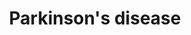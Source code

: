 ---
annotations:
- type: Disease Ontology
  value: Lewy body dementia
- type: Pathway Ontology
  value: Parkinson's disease pathway
- type: Cell Type Ontology
  value: neuron
- type: Pathway Ontology
  value: neurodegenerative pathway
- type: Disease Ontology
  value: Parkinson's disease
- type: Pathway Ontology
  value: disease pathway
authors:
- Fehrhart
- MaintBot
- Mick Eikelhof
- Eweitz
description: 'Most people with Parkinson''s disease have idiopathic Parkinson''s disease
  (having no specific known cause). A small proportion of cases, however, can be attributed
  to known genetic factors. Mutations in specific genes have been conclusively shown
  to cause PD. These genes code for alpha-synuclein (SNCA), parkin (PRKN), leucine-rich
  repeat kinase 2 (LRRK2 or dardarin), PTEN-induced putative kinase 1 (PINK1), DJ-1
  and ATP13A2.[4][22] In most cases, people with these mutations will develop PD.
  With the exception of LRRK2, however, they account for only a small minority of
  cases of PD.[4] The most extensively studied PD-related genes are SNCA and LRRK2.
  Mutations in genes including SNCA, LRRK2 and glucocerebrosidase (GBA) have been
  found to be risk factors for sporadic PD. The role of the SNCA gene is important
  in PD because the alpha-synuclein protein is the main component of Lewy bodies.[22]
  Missense mutations of the gene (in which a single nucleotide is changed), and duplications
  and triplications of the locus containing it have been found in different groups
  with familial PD. Mutations in LRRK2 are the most common known cause of familial
  and sporadic PD, accounting for approximately 5% of individuals with a family history
  of the disease and 3% of sporadic cases.  This is an updated copy of the human parkinson
  disease pathway (WP2371).   Sources: [http://en.wikipedia.org/wiki/Parkinson''s_disease
  wikipedia], [https://www.qiagen.com/geneglobe/pathwayview.aspx?pathwayID=345 Quigen],
  and [http://www.genome.jp/kegg/pathway/hsa/hsa05012.html KEGG].'
last-edited: 2021-05-23
organisms:
- Mus musculus
redirect_from:
- /index.php/Pathway:WP3638
- /instance/WP3638
schema-jsonld:
- '@context': https://schema.org/
  '@id': https://wikipathways.github.io/pathways/WP3638.html
  '@type': Dataset
  creator:
    '@type': Organization
    name: WikiPathways
  description: 'Most people with Parkinson''s disease have idiopathic Parkinson''s
    disease (having no specific known cause). A small proportion of cases, however,
    can be attributed to known genetic factors. Mutations in specific genes have been
    conclusively shown to cause PD. These genes code for alpha-synuclein (SNCA), parkin
    (PRKN), leucine-rich repeat kinase 2 (LRRK2 or dardarin), PTEN-induced putative
    kinase 1 (PINK1), DJ-1 and ATP13A2.[4][22] In most cases, people with these mutations
    will develop PD. With the exception of LRRK2, however, they account for only a
    small minority of cases of PD.[4] The most extensively studied PD-related genes
    are SNCA and LRRK2. Mutations in genes including SNCA, LRRK2 and glucocerebrosidase
    (GBA) have been found to be risk factors for sporadic PD. The role of the SNCA
    gene is important in PD because the alpha-synuclein protein is the main component
    of Lewy bodies.[22] Missense mutations of the gene (in which a single nucleotide
    is changed), and duplications and triplications of the locus containing it have
    been found in different groups with familial PD. Mutations in LRRK2 are the most
    common known cause of familial and sporadic PD, accounting for approximately 5%
    of individuals with a family history of the disease and 3% of sporadic cases.  This
    is an updated copy of the human parkinson disease pathway (WP2371).   Sources:
    [http://en.wikipedia.org/wiki/Parkinson''s_disease wikipedia], [https://www.qiagen.com/geneglobe/pathwayview.aspx?pathwayID=345
    Quigen], and [http://www.genome.jp/kegg/pathway/hsa/hsa05012.html KEGG].'
  keywords:
  - ''
  - 'mmu-mir-195a '
  - MAPK Signaling
  - mmu-mir-338
  - Casp6
  - mmu-mir-132
  - mmu-mir-212
  - 'Ube2j1 '
  - Ccne2
  - Casp3
  - Mapk11
  - Ccne1
  - Gpr37
  - mmu-mir-34b
  - Casp7
  - mmu-mir-370
  - Uba7
  - Apaf1
  - Lrrk2
  - mmu-mir-409
  - 'mmu-mir-34c '
  - Sncaip
  - mmu-mir-433
  - mmu-mir-19a
  - WNT Signaling
  - 'mmu-mir-30e '
  - Casp2
  - Mapk14
  - Dopamine
  - Mapk12
  - Slc6a3
  - Uchl1
  - mmu-mir-127
  - Atxn2
  - Ube2g2
  - 'Cycs '
  - Th
  - mmu-mir-26b
  - mmu-mir-10a
  - Ube2j2
  - 'mmu-mir-16-2 '
  - mmu-mir-128-1
  - mmu-mir-34c
  - L-DOPA
  - (Electron Transport Chain)
  - mmu-mir-485
  - Cycs
  - mmu-let-7g
  - mmu-mir-30a
  - mmu-mir-1224
  - Park7
  - mmu-mir-195a
  - Park2
  - Ubb
  - L-Tyrosine
  - Oxidative Phosphorylation
  - ROS
  - Ube2g1
  - Pink1
  - mmu-mir-128-2
  - Htra2
  - Eprs
  - Snca
  - 'Ube2l6 '
  - Sept5
  - mmu-mir-375
  - 'mmu-mir-136 '
  - Ddc
  - Mapk13
  - mmu-mir-503
  - mmu-mir-431
  - Syt11
  - mmu-mir-873a
  - Apoptosis Pathway
  - 'Ube2l3 '
  - Casp9
  - Uba1
  license: CC0
  name: Parkinson's disease
seo: CreativeWork
title: Parkinson's disease
wpid: WP3638
---